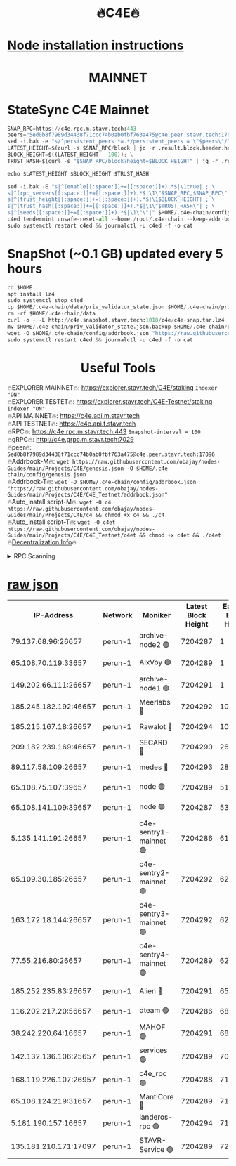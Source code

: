 <h1 align="center"> 🔥C4E🔥</h1>

[Node installation instructions](https://github.com/obajay/nodes-Guides/tree/main/Projects/C4E)
=

<h1 align="center"> MAINNET</h1>

# StateSync C4E Mainnet
```python
SNAP_RPC=https://c4e.rpc.m.stavr.tech:443
peers="5ed0b8f7989d34438f71ccc74b0ab0fbf763a475@c4e.peer.stavr.tech:17096"
sed -i.bak -e "s/^persistent_peers *=.*/persistent_peers = \"$peers\"/" $HOME/.c4e-chain/config/config.toml
LATEST_HEIGHT=$(curl -s $SNAP_RPC/block | jq -r .result.block.header.height); \
BLOCK_HEIGHT=$((LATEST_HEIGHT - 100)); \
TRUST_HASH=$(curl -s "$SNAP_RPC/block?height=$BLOCK_HEIGHT" | jq -r .result.block_id.hash)

echo $LATEST_HEIGHT $BLOCK_HEIGHT $TRUST_HASH

sed -i.bak -E "s|^(enable[[:space:]]+=[[:space:]]+).*$|\1true| ; \
s|^(rpc_servers[[:space:]]+=[[:space:]]+).*$|\1\"$SNAP_RPC,$SNAP_RPC\"| ; \
s|^(trust_height[[:space:]]+=[[:space:]]+).*$|\1$BLOCK_HEIGHT| ; \
s|^(trust_hash[[:space:]]+=[[:space:]]+).*$|\1\"$TRUST_HASH\"| ; \
s|^(seeds[[:space:]]+=[[:space:]]+).*$|\1\"\"|" $HOME/.c4e-chain/config/config.toml
c4ed tendermint unsafe-reset-all --home /root/.c4e-chain --keep-addr-book
sudo systemctl restart c4ed && journalctl -u c4ed -f -o cat
```
# SnapShot (~0.1 GB) updated every 5 hours
```python
cd $HOME
apt install lz4
sudo systemctl stop c4ed
cp $HOME/.c4e-chain/data/priv_validator_state.json $HOME/.c4e-chain/priv_validator_state.json.backup
rm -rf $HOME/.c4e-chain/data
curl -o - -L http://c4e.snapshot.stavr.tech:1018/c4e/c4e-snap.tar.lz4 | lz4 -c -d - | tar -x -C $HOME/.c4e-chain --strip-components 2
mv $HOME/.c4e-chain/priv_validator_state.json.backup $HOME/.c4e-chain/data/priv_validator_state.json
wget -O $HOME/.c4e-chain/config/addrbook.json "https://raw.githubusercontent.com/obajay/nodes-Guides/main/Projects/C4E/addrbook.json"
sudo systemctl restart c4ed && journalctl -u c4ed -f -o cat
```
 <h1 align="center"> Useful Tools</h1>

🔥EXPLORER MAINNET🔥:  https://explorer.stavr.tech/C4E/staking            `Indexer "ON"` \
🔥EXPLORER TESTET🔥:   https://explorer.stavr.tech/C4E-Testnet/staking     `Indexer "ON"` \
🔥API MAINNET🔥:       https://c4e.api.m.stavr.tech \
🔥API TESTNET🔥:       https://c4e.api.t.stavr.tech \
🔥RPC🔥:               https://c4e.rpc.m.stavr.tech:443                  `Snapshot-interval = 100` \
🔥gRPC🔥:              http://c4e.grpc.m.stavr.tech:7029 \
🔥peer🔥:              `5ed0b8f7989d34438f71ccc74b0ab0fbf763a475@c4e.peer.stavr.tech:17096` \
🔥Addrbook-M🔥:    ```wget https://raw.githubusercontent.com/obajay/nodes-Guides/main/Projects/C4E/genesis.json -O $HOME/.c4e-chain/config/genesis.json``` \
🔥Addrbook-T🔥:    ```wget -O $HOME/.c4e-chain/config/addrbook.json "https://raw.githubusercontent.com/obajay/nodes-Guides/main/Projects/C4E/C4E_Testnet/addrbook.json"``` \
🔥Auto_install script-M🔥: ```wget -O c4 https://raw.githubusercontent.com/obajay/nodes-Guides/main/Projects/C4E/c4 && chmod +x c4 && ./c4``` \
🔥Auto_install script-T🔥: ```wget -O c4et https://raw.githubusercontent.com/obajay/nodes-Guides/main/Projects/C4E/C4E_Testnet/c4et && chmod +x c4et && ./c4et``` \
🔥[Decentralization Info](https://github.com/obajay/StateSync-snapshots/tree/main/Projects/C4E/Decentralization)🔥




<details>
<summary>RPC Scanning</summary>

<h2 align="center"> We scan nodes in real time every 4 hours. And we provide the final result of RPC endpoints.
We cannot influence the operation of these nodes in any way. </h2>


```python
If Voting Power is higher than 0 --> then the Node is a validator of the network and may be subject to attack and be a potential threat to the chain.
```
```python
We marked such validators with a red symbol
```

</details>

[raw json](https://rpc-check.c4e.stavr.tech/c4e/rpc-c4e-result.json)
=



<table><tr><th>IP-Address</th><th>Network</th><th>Moniker</th><th>Latest Block Height</th><th>Earliest Block Height</th><th>Catching Up</th><th>Tx Index</th><th>Voting Power</th><th>Scan Time</th></tr><tr><td>79.137.68.96:26657</td><td>perun-1</td><td>archive-node2 🟢</td><td>7204287</td><td>1</td><td>False</td><td>on</td><td>0</td><td>2024-02-16T18:34:57.954136430UTC</td></tr><tr><td>65.108.70.119:33657</td><td>perun-1</td><td>AlxVoy 🟢</td><td>7204289</td><td>1</td><td>False</td><td>on</td><td>0</td><td>2024-02-16T18:35:12.282515132UTC</td></tr><tr><td>149.202.66.111:26657</td><td>perun-1</td><td>archive-node1 🟢</td><td>7204291</td><td>1</td><td>False</td><td>on</td><td>0</td><td>2024-02-16T18:35:28.936130257UTC</td></tr><tr><td>185.245.182.192:46657</td><td>perun-1</td><td>Meerlabs 🔴</td><td>7204292</td><td>1051501</td><td>False</td><td>on</td><td>344594</td><td>2024-02-16T18:35:36.315797817UTC</td></tr><tr><td>185.215.167.18:26657</td><td>perun-1</td><td>Rawalot 🔴</td><td>7204294</td><td>1090501</td><td>False</td><td>on</td><td>450002</td><td>2024-02-16T18:35:47.904568140UTC</td></tr><tr><td>209.182.239.169:46657</td><td>perun-1</td><td>SECARD 🔴</td><td>7204290</td><td>2616101</td><td>False</td><td>off</td><td>749292</td><td>2024-02-16T18:35:24.192147998UTC</td></tr><tr><td>89.117.58.109:26657</td><td>perun-1</td><td>medes 🔴</td><td>7204293</td><td>2826001</td><td>False</td><td>off</td><td>890936</td><td>2024-02-16T18:35:43.117879892UTC</td></tr><tr><td>65.108.75.107:39657</td><td>perun-1</td><td>node 🟢</td><td>7204289</td><td>5198801</td><td>False</td><td>on</td><td>0</td><td>2024-02-16T18:35:15.277695916UTC</td></tr><tr><td>65.108.141.109:39657</td><td>perun-1</td><td>node 🟢</td><td>7204287</td><td>5303301</td><td>False</td><td>on</td><td>0</td><td>2024-02-16T18:35:00.401699469UTC</td></tr><tr><td>5.135.141.191:26657</td><td>perun-1</td><td>c4e-sentry1-mainnet 🟢</td><td>7204286</td><td>6198001</td><td>False</td><td>on</td><td>0</td><td>2024-02-16T18:34:57.264471713UTC</td></tr><tr><td>65.109.30.185:26657</td><td>perun-1</td><td>c4e-sentry2-mainnet 🟢</td><td>7204292</td><td>6238301</td><td>False</td><td>on</td><td>0</td><td>2024-02-16T18:35:35.888046554UTC</td></tr><tr><td>163.172.18.144:26657</td><td>perun-1</td><td>c4e-sentry3-mainnet 🟢</td><td>7204292</td><td>6239001</td><td>False</td><td>on</td><td>0</td><td>2024-02-16T18:35:36.653609323UTC</td></tr><tr><td>77.55.216.80:26657</td><td>perun-1</td><td>c4e-sentry4-mainnet 🟢</td><td>7204289</td><td>6241001</td><td>False</td><td>on</td><td>0</td><td>2024-02-16T18:35:11.855631535UTC</td></tr><tr><td>185.252.235.83:26657</td><td>perun-1</td><td>Alien 🔴</td><td>7204291</td><td>6502501</td><td>False</td><td>on</td><td>648118</td><td>2024-02-16T18:35:29.267810618UTC</td></tr><tr><td>116.202.217.20:56657</td><td>perun-1</td><td>dteam 🟢</td><td>7204286</td><td>6800901</td><td>False</td><td>on</td><td>0</td><td>2024-02-16T18:34:57.582342903UTC</td></tr><tr><td>38.242.220.64:16657</td><td>perun-1</td><td>MAHOF 🟢</td><td>7204291</td><td>6885501</td><td>False</td><td>on</td><td>0</td><td>2024-02-16T18:35:26.561527896UTC</td></tr><tr><td>142.132.136.106:25657</td><td>perun-1</td><td>services 🟢</td><td>7204289</td><td>7012001</td><td>False</td><td>on</td><td>0</td><td>2024-02-16T18:35:14.900191972UTC</td></tr><tr><td>168.119.226.107:26957</td><td>perun-1</td><td>c4e_rpc 🟢</td><td>7204288</td><td>7104288</td><td>False</td><td>on</td><td>0</td><td>2024-02-16T18:35:04.821280917UTC</td></tr><tr><td>65.108.124.219:31657</td><td>perun-1</td><td>MantiCore 🔴</td><td>7204289</td><td>7104289</td><td>False</td><td>off</td><td>729166</td><td>2024-02-16T18:35:11.387724955UTC</td></tr><tr><td>5.181.190.157:16657</td><td>perun-1</td><td>landeros-rpc 🟢</td><td>7204294</td><td>7195001</td><td>False</td><td>on</td><td>0</td><td>2024-02-16T18:35:47.603252350UTC</td></tr><tr><td>135.181.210.171:17097</td><td>perun-1</td><td>STAVR-Service 🟢</td><td>7204289</td><td>7202601</td><td>False</td><td>on</td><td>0</td><td>2024-02-16T18:35:15.695516311UTC</td></tr></table>
